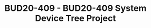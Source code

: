 ---
categories:
- bud20
description: Today's heterogeneous SoCs are very hard to configure. Issues such as
  which cores, memory and devices belong to which operating systems, hypervisors and
  firmware is done in an ad-hoc, error prone way. Even harder is to set up shared
  resources, e.g. shared pages for virtio.<br><br>System Device Trees will change
  all that by extending today's device trees, used by Linux, Xen, U-Boot, etc. to
  describe the full system and also include configuration information on what belongs
  where. This will enable any operating environment, including open source and proprietary
  Real-Time Operating Systems to be configured form one true source. System Device
  Trees are part of the Linaro Device Tree Evolution Project.<br><br>This talk will
  discuss the progress that has been made up to date, both in terms of specification
  as well as tooling. The open source Lopper tool will be demonstrated with different
  backends to show how to "prune" the System Device Tree to a traditional Device Tree
  as well as generating "#define" information usable for an RTOS.
image:
  featured: 'true'
  path: https://static.linaro.org/connect/bud20/images/BUD20-409.png
session_id: BUD20-409
session_speakers:
- speaker_bio: Bruce has worked in embedded software and linux for 20 years and has
    a variety of technical areas of interest. Ranging from kernel to virtualization/containers
    and edge system design.
  speaker_company: Xilinx
  speaker_image: http://avatars.sched.co/4/7c/7525594/avatar.jpg.320x320px.jpg?aed
  speaker_name: Bruce Ashfield
  speaker_position: Principal System Software Engineer
  speaker_role: attendee, speaker
- speaker_bio: Tomas Evensen is Chief Technology Officer, Embedded Software at Xilinx.<br
    /> In this role he is responsible for the embedded software strategy for<br />
    Xilinx All Programmable SoCs. Prior to joining Xilinx, Evensen was Chief<br />
    Technology Officer at Wind River for 7 years, as well as GM for the Wind<br />
    River Tools Division and VP of Engineering for the VxWorks operating system.<br
    /> Before that he was the creator of the Diab Data C/C++ compilers.<br /> Evensen
    received his MSEE at the Royal Institute of Technology in Stockholm, Sweden.<br
    />
  speaker_company: ''
  speaker_image: http://avatars.sched.co/0/4c/10468705/avatar.jpg.320x320px.jpg?0b9
  speaker_name: Tomas Evensen
  speaker_position: CTO Embedded SW - Xilinx
  speaker_role: attendee, speaker
session_track: IoT and Embedded
tag: session
tags: IoT and Embedded
title: BUD20-409 - BUD20-409 System Device Tree Project
---